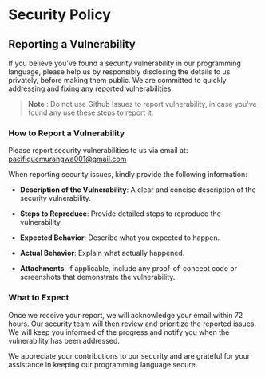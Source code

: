# Security Policy

## Reporting a Vulnerability

If you believe you've found a security vulnerability in our programming language, please help us by responsibly disclosing the details to us privately, before making them public. We are committed to quickly addressing and fixing any reported vulnerabilities.
> **Note** : Do not use Github Issues to report vulnerability, in case you've found any use these steps to report it:

### How to Report a Vulnerability

Please report security vulnerabilities to us via email at: pacifiquemurangwa001@gmail.com


When reporting security issues, kindly provide the following information:

- **Description of the Vulnerability**: A clear and concise description of the security vulnerability.

- **Steps to Reproduce**: Provide detailed steps to reproduce the vulnerability.

- **Expected Behavior**: Describe what you expected to happen.

- **Actual Behavior**: Explain what actually happened.

- **Attachments**: If applicable, include any proof-of-concept code or screenshots that demonstrate the vulnerability.

### What to Expect

Once we receive your report, we will acknowledge your email within 72 hours. Our security team will then review and prioritize the reported issues. We will keep you informed of the progress and notify you when the vulnerability has been addressed.

We appreciate your contributions to our security and are grateful for your assistance in keeping our programming language secure.
